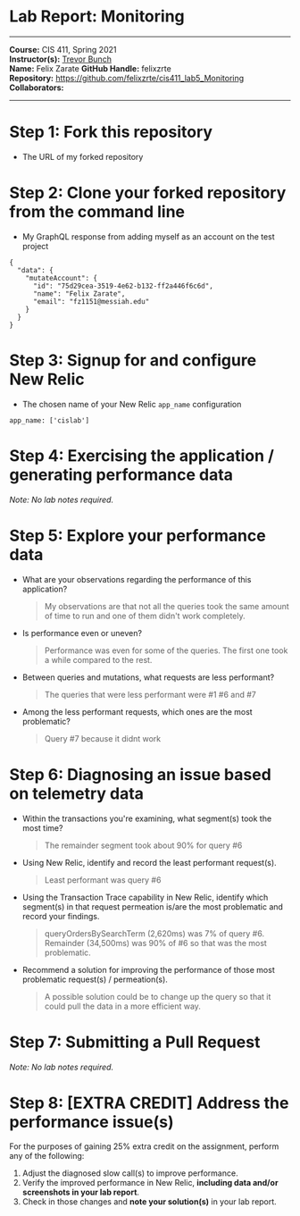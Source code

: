 # Lab Report: Monitoring
___
**Course:** CIS 411, Spring 2021  
**Instructor(s):** [Trevor Bunch](https://github.com/trevordbunch)  
**Name:** Felix Zarate 
**GitHub Handle:** felixzrte   
**Repository:** https://github.com/felixzrte/cis411_lab5_Monitoring 
**Collaborators:** 
___

# Step 1: Fork this repository
- The URL of my forked repository

# Step 2: Clone your forked repository from the command line
- My GraphQL response from adding myself as an account on the test project
```
{
  "data": {
    "mutateAccount": {
      "id": "75d29cea-3519-4e62-b132-ff2a446f6c6d",
      "name": "Felix Zarate",
      "email": "fz1151@messiah.edu"
    }
  }
}
```

# Step 3: Signup for and configure New Relic
- The chosen name of your New Relic ```app_name``` configuration
```
app_name: ['cislab']
```

# Step 4: Exercising the application / generating performance data

_Note: No lab notes required._

# Step 5: Explore your performance data
* What are your observations regarding the performance of this application? 
  > My observations are that not all the queries took the same amount of time to run and one of them didn't work completely. 
* Is performance even or uneven? 
  > Performance was even for some of the queries. The first one took a while compared to the rest.
* Between queries and mutations, what requests are less performant? 
  > The queries that were less performant were #1 #6 and #7
* Among the less performant requests, which ones are the most problematic?
  > Query #7 because it didnt work

# Step 6: Diagnosing an issue based on telemetry data
* Within the transactions you're examining, what segment(s) took the most time?
  > The remainder segment took about 90% for query #6
* Using New Relic, identify and record the least performant request(s).
  > Least performant was query #6
* Using the Transaction Trace capability in New Relic, identify which segment(s) in that request permeation is/are the most problematic and record your findings.
  > queryOrdersBySearchTerm	(2,620ms) was 7% of query #6. Remainder (34,500ms) was 90% of #6 so that was the most problematic.
* Recommend a solution for improving the performance of those most problematic request(s) / permeation(s).
  > A possible solution could be to change up the query so that it could pull the data in a more efficient way.

# Step 7: Submitting a Pull Request
_Note: No lab notes required._

# Step 8: [EXTRA CREDIT] Address the performance issue(s)
For the purposes of gaining 25% extra credit on the assignment, perform any of the following:
1. Adjust the diagnosed slow call(s) to improve performance. 
2. Verify the improved performance in New Relic, **including data and/or screenshots in your lab report**.
2. Check in those changes and **note your solution(s)** in your lab report.